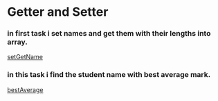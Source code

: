 # Getter and Setter

### in first task i set names and get them with their lengths into array.
[setGetName](setGetName.js)
### in this task i find the student name with best average mark.
[bestAverage](bestAverage.js)
